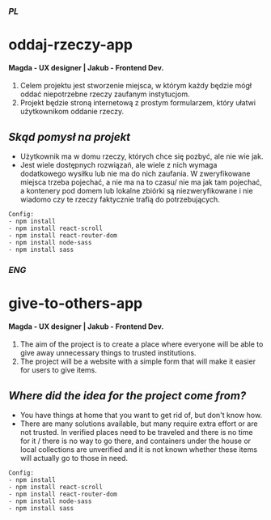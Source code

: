 ### *PL*

# oddaj-rzeczy-app 

#### Magda - UX designer | Jakub - Frontend Dev.

1. Celem projektu jest stworzenie miejsca, w którym każdy będzie mógł oddać niepotrzebne rzeczy zaufanym instytucjom.
2. Projekt będzie stroną internetową z prostym formularzem, który ułatwi użytkownikom oddanie rzeczy.

## *Skąd pomysł na projekt*

- Użytkownik ma w domu rzeczy, których chce się pozbyć, ale nie wie jak.
- Jest wiele dostępnych rozwiązań, ale wiele z nich wymaga dodatkowego wysiłku lub nie ma do nich zaufania. W
  zweryfikowane miejsca trzeba pojechać, a nie ma na to czasu/ nie ma jak tam pojechać, a kontenery pod domem lub
  lokalne zbiórki są niezweryfikowane i nie wiadomo czy te rzeczy faktycznie trafią do potrzebujących.


```
Config:
- npm install
- npm install react-scroll
- npm install react-router-dom
- npm install node-sass
- npm install sass
```


### *ENG*

# give-to-others-app

#### Magda - UX designer | Jakub - Frontend Dev.

1. The aim of the project is to create a place where everyone will be able to give away unnecessary things to trusted institutions.
2. The project will be a website with a simple form that will make it easier for users to give items.

## *Where did the idea for the project come from?*

- You have things at home that you want to get rid of, but don't know how.
- There are many solutions available, but many require extra effort or are not trusted. In verified places need to be traveled 
   and there is no time for it / there is no way to go there, and containers under the house or local collections 
   are unverified and it is not known whether these items will actually go to those in need.


```
Config:
- npm install
- npm install react-scroll
- npm install react-router-dom
- npm install node-sass
- npm install sass
```
